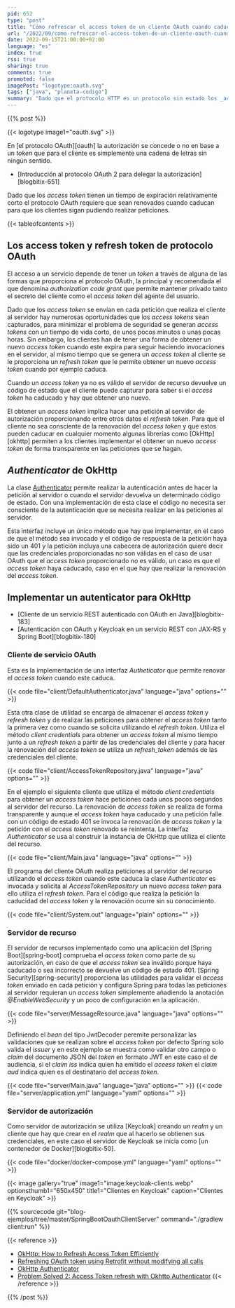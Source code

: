 ```yaml
---
pid: 652
type: "post"
title: "Cómo refrescar el access token de un cliente OAuth cuando caduca"
url: "/2022/09/como-refrescar-el-access-token-de-un-cliente-oauth-cuando-caduca/"
date: 2022-09-15T21:00:00+02:00
language: "es"
index: true
rss: true
sharing: true
comments: true
promoted: false
imagePost: "logotype:oauth.svg"
tags: ["java", "planeta-codigo"]
summary: "Dado que el protocolo HTTP es un protocolo sin estado los _access token_ se envían en cada petición que se hace al _endpoint_ de un recurso ofrecido por una aplicación mediante una interfaz REST. Para limitar el periodo de que un _access tokens_ sea utilizable en caso de ser filtrado estos se crean con un tiempo de vida corto, los clientes para seguir realizando peticiones han de solicitar al servidor de autorización un nuevo _access token_. La librería OkHttp permite realizar la renovación de forma transparente para el cliente y en el código donde se usa."
---
```


{{% post %}}

{{< logotype image1="oauth.svg" >}}

En [el protocolo OAuth][oauth] la autorización se concede o no en base a un _token_ que para el cliente es simplemente una cadena de letras sin ningún sentido.

* [Introducción al protocolo OAuth 2 para delegar la autorización][blogbitix-651]

Dado que los _access token_ tienen un tiempo de expiración relativamente corto el protocolo OAuth requiere que sean renovados cuando caducan para que los clientes sigan pudiendo realizar peticiones.

{{< tableofcontents >}}

## Los access token y refresh token de protocolo OAuth

El acceso a un servicio depende de tener un _token_ a través de alguna de las formas que proporciona el protocolo OAuth, la principal y recomendada el que denomina _authorization code grant_ que permite mantener privado tanto el secreto del cliente como el _access token_ del agente del usuario.

Dado que los _access token_ se envían en cada petición que realiza el cliente al servidor hay numerosas oportunidades que los _access tokens_ sean capturados, para minimizar el problema de seguridad se generan _access tokens_ con un tiempo de vida corto, de unos pocos minutos o unas pocas horas. Sin embargo, los clientes han de tener una forma de obtener un nuevo _access token_ cuando este expira para seguir haciendo invocaciones en el servidor, al mismo tiempo que se genera un _access token_ al cliente se le proporciona un _refresh token_ que le permite obtener un nuevo _access token_ cuando por ejemplo caduca.

Cuando un _access token_ ya no es válido el servidor de recurso devuelve un código de estado que el cliente puede capturar para saber si el _access token_ ha caducado y hay que obtener uno nuevo.

El obtener un _access token_ implica hacer una petición al servidor de autorización proporcionando entre otros datos el _refresh token_. Para que el cliente no sea consciente de la renovación del _access token_ y que estos pueden caducar en cualquier momento algunas librerías como [OkHttp][okhttp] permiten a los clientes implementar el obtener un nuevo _access token_ de forma transparente en las peticiones que se hagan.

## _Authenticator_ de OkHttp

La clase [Authenticator](https://square.github.io/okhttp/3.x/okhttp/okhttp3/Authenticator.html) permite realizar la autenticación antes de hacer la petición al servidor o cuando el servidor devuelva un determinado código de estado. Con una implementación de esta clase el código no necesita ser consciente de la autenticación que se necesita realizar en las peticiones al servidor.

Esta interfaz incluye un único método que hay que implementar, en el caso de que el método sea invocado y el código de respuesta de la petición haya sido un 401 y la petición incluya una cabecera de autorización quiere decir que las credenciales proporcionadas no son válidas en el caso de usar OAuth que el _access token_ proporcionado no es válido, un caso es que el _access token_ haya caducado, caso en el que hay que realizar la renovación del _access token_.

## Implementar un autenticator para OkHttp

* [Cliente de un servicio REST autenticado con OAuth en Java][blogbitix-183]
* [Autenticación con OAuth y Keycloak en un servicio REST con JAX-RS y Spring Boot][blogbitix-180]

### Cliente de servicio OAuth

Esta es la implementación de una interfaz _Autheticator_ que permite renovar el _access token_ cuando este caduca.

{{< code file="client/DefaultAuthenticator.java" language="java" options="" >}}

Esta otra clase de utilidad se encarga de almacenar el _access token_ y _refresh token_ y de realizar las peticiones para obtener el _access token_ tanto la primera vez como cuando se solicita utilizando el _refresh token_. Utiliza el método _client credentials_ para obtener un _access token_ al mismo tiempo junto a un _refresh token_ a partir de las credenciales del cliente y para hacer la renovación del _access token_ se utiliza un _refresh_token_ además de las credenciales del cliente.

{{< code file="client/AccessTokenRepository.java" language="java" options="" >}}

En el ejemplo el siguiente cliente que utiliza el método _client credentials_ para obtener un _access token_ hace peticiones cada unos pocos segundos al servidor del recurso. La renovación de _access token_ se realiza de forma transparente y aunque el _access token_ haya caducado y una petición falle con un código de estado 401 se invoca la renovación de _access token_ y la petición con el _access token_ renovado se reintenta. La interfaz _Authenticator_ se usa al construir la instancia de OkHttp que utiliza el cliente del recurso.

{{< code file="client/Main.java" language="java" options="" >}}

El programa del cliente OAuth realiza peticiones al servidor del recurso utilizando el _access token_ cuando este caduca la clase _Authenticator_ es invocada y solicita al _AccessTokenRepository_ un nuevo _access token_ para ello utiliza el _refresh token_. Para el código que realiza la petición la caducidad del _access token_ y la renovación ocurre sin su conocimiento.

{{< code file="client/System.out" language="plain" options="" >}}

### Servidor de recurso

El servidor de recursos implementado como una aplicación del [Spring Boot][spring-boot] comprueba el _access token_ como parte de su autorización, en caso de que el _access token_ sea inválido porque haya caducado o sea incorrecto se devuelve un código de estado 401. [Spring Security][spring-security] proporciona las utilidades para validar el _access token_ enviado en cada petición y configura Spring para todas las peticiones al servidor requieran un _access token_ simplemente añadiendo la anotación _@EnableWebSecurity_ y un poco de configuración en la aplicación.

{{< code file="server/MessageResource.java" language="java" options="" >}}

Definiendo el _bean_ del tipo JwtDecoder peremite personalizar las validaciones que se realizan sobre el _access token_ por defecto Spring solo valida el _issuer_ y en este ejemplo se muestra como validar otro campo o _claim_ del documento JSON del _token_ en formato JWT en este caso el de audiencia, si el _claim_ _iss_ indica quien ha emitido el _aceess token_  el _claim_ _aud_ indica quien es el destinatario del _access token_.

{{< code file="server/Main.java" language="java" options="" >}}
{{< code file="server/application.yml" language="yaml" options="" >}}

### Servidor de autorización

Como servidor de autorización se utiliza [Keycloak] creando un _realm_ y un cliente que hay que crear en el _realm_ que al hacerlo se obtienen sus credenciales, en este caso el servidor de Keycloak se inicia como [un contenedor de Docker][blogbitix-50].

{{< code file="docker/docker-compose.yml" language="yaml" options="" >}}

{{< image
    gallery="true"
    image1="image:keycloak-clients.webp" optionsthumb1="650x450" title1="Clientes en Keycloak"
    caption="Clientes en Keycloak" >}}

{{% sourcecode git="blog-ejemplos/tree/master/SpringBootOauthClientServer" command="./gradlew client:run" %}}

{{< reference >}}
* [OkHttp: How to Refresh Access Token Efficiently](https://medium.com/@sumon.v0.0/okhttp-how-to-refresh-access-token-efficiently-6dece4d271c0)
* [Refreshing OAuth token using Retrofit without modifying all calls](https://stackoverflow.com/questions/22450036/refreshing-oauth-token-using-retrofit-without-modifying-all-calls)
* [OkHttp Authenticator](https://square.github.io/okhttp/4.x/okhttp/okhttp3/-authenticator/)
* [Problem Solved 2: Access Token refresh with Okhttp Authenticator](https://stengale.medium.com/problem-solved-2-access-token-refresh-with-okhttp-authenticator-5ccb798ede70)
{{< /reference >}}

{{% /post %}}

